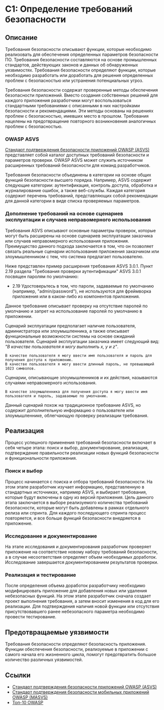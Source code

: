 # C1: Определение требований безопасности

## Описание

Требования безопасности описывают функции, которые необходимо реализовать для обеспечения определенных параметров безопасности ПО. Требования безопасности составляются на основе промышленных стандартов, действующих законов и данных об обнаруженных уязвимостях. Требования безопасности определяют функции, которые необходимо разработать или доработать для решения определенных проблем с безопасностью или устранения потенциальных угроз.

Требования безопасности содержат проверенные методы обеспечения безопасности приложений. Вместо создания собственных решений для каждого приложения разработчики могут воспользоваться стандартными требованиями с описанными в них настройками безопасности и рекомендациями. Эти методы основаны на решениях проблем с безопасностью, имевших место в прошлом. Требования нацелены на предотвращение повторного возникновения аналогичных проблем с безопасностью.

### OWASP ASVS

[Стандарт подтверждения безопасности приложений OWASP (ASVS)](https://www.owasp.org/index.php/Category:OWASP_Application_Security_Verification_Standard_Project) представляет собой каталог доступных требований безопасности и параметров проверки. OWASP ASVS может служить источником расширенных требований безопасности для команд разработчиков.

Требования безопасности объединены в категории на основе общих функций безопасности высшего порядка. Например, ASVS содержит следующие категории: аутентификация, контроль доступа, обработка и журналирование ошибок, а также веб-службы. Каждая категория содержит перечень требований, представляющих собой рекомендации для данной категории в виде списка проверяемых параметров.

### Дополнение требований на основе сценариев эксплуатации и случаев неправомерного использования

Требования ASVS описывают основные параметры проверок, которые могут быть расширены на основе сценариев эксплуатации заказчика или случаев неправомерного использования приложения. Преимущество данного подхода заключается в том, что он позволяет связать реальные сценарии использования приложения заказчиком или злоумышленником с тем, что система предлагает пользователю.

Ниже представлен пример расширения требования ASVS 3.0.1. Пункт 2.19 раздела "Требования проверки аутентификации" ASVS 3.0.1 посвящен паролям по умолчанию:

* 2.19 Удостоверьтесь в том, что пароли, задаваемые по умолчанию (например, "admin/password"), не используются для фреймворка приложения или в каком-либо из компонентов приложения.

Данное требование описывает проверку на отсутствие паролей по умолчанию и запрет на использование паролей по умолчанию в приложении.

Сценарий эксплуатации предполагает наличие пользователя, администратора или злоумышленника, а также описывает функциональные возможности системы на основе ожиданий пользователя. Сценарий эксплуатации заказчика имеет следующий вид: _"В качестве пользователя я могу выполнить x, y и z"_.

```
В качестве пользователя я могу ввести имя пользователя и пароль для получения доступа к приложению.
В качестве пользователя я могу ввести длинный пароль, не превышающий 1023 символов.
```
Сценарии, описывающие злоумышленников и их действия, называются случаями неправомерного использования.

```
В качестве злоумышленника для получения доступа я могу ввести имя пользователя и пароль, задаваемые по умолчанию.
```
Данный сценарий похож на традиционное требование ASVS, но содержит дополнительную информацию о пользователе или злоумышленнике, облегчающую проверку реализации требования.

## Реализация

Процесс успешного применения требований безопасности включает в себя четыре этапа: поиск и выбор, документирование, реализация, подтверждение правильности реализации новых функций безопасности и функциональности приложения.

### Поиск и выбор

Процесс начинается с поиска и отбора требований безопасности. На этом этапе разработчик изучает информацию, представленную в стандартных источниках, например ASVS, и выбирает требования, которые будут включены в одну из версий приложения. Цель данного этапа заключается в выборе реализуемого количества требований безопасности, которые могут быть добавлены в рамках отдельного релиза или спринта. Для каждого последующего спринта процесс повторяется, и все больше функций безопасности внедряется в приложение.

### Исследование и документирование

На этапе исследования и документирования разработчик проверяет приложение на соответствие новому набору требований безопасности, а в случае несоответствия определяет объем необходимых доработок. Исследование завершается документированием результатов проверки.

### Реализация и тестирование

После определения объема доработок разработчику необходимо модифицировать приложение для добавления новых или удаления небезопасных функций. На этом этапе разработчик сначала создает проект выполнения требования, а затем вносит изменения в код для его реализации. Для подтверждения наличия новой функции или отсутствия присутствовавшего ранее небезопасного параметра необходимо провести тестирование.

## Предотвращаемые уязвимости

Требования безопасности определяют безопасность приложения. Функции обеспечения безопасности, реализуемые в приложении с самого начала его жизненного цикла, помогут предотвратить большое количество различных уязвимостей.

## Ссылки

* [Стандарт подтверждения безопасности приложений OWASP (ASVS)](https://www.owasp.org/index.php/Application_Security_Architecture_Cheat_Sheet)
* [Стандарт подтверждения безопасности мобильных приложений OWASP (MASVS)](https://github.com/OWASP/owasp-masvs)
* [Топ-10 OWASP](https://www.owasp.org/index.php/Category:OWASP_Top_Ten_Project)